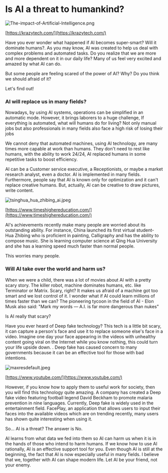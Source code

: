 # Is AI a threat to humankind?

![The-impact-of-Artificial-Intelligence.png](Is%20AI%20a%20threat%20to%20humankind%20432d5292ecf9494081d81242da38265b/The-impact-of-Artificial-Intelligence.png)

[https://krazytech.com/](https://krazytech.com/)

Have you ever wonder what happened if AI becomes super-smart? Will it dominate humans?. As you may know, AI was created to help us deal with complex problems and automated tasks. Do you realize that we are more and more dependent on it in our daily life? Many of us feel very excited and amazed by what AI can do.

But some people are feeling scared of the power of AI? Why? Do you think we should afraid of it?

Let's find out!

### AI will replace us in many fields?

Nowadays, by using AI systems, operations can be simplified in an automatic mode. However, it brings laborers to a huge challenge, If everything is automated, what will humans do for living? Not only manual jobs but also professionals in many fields also face a high risk of losing their jobs

We cannot deny that automated machines, using AI technology, are many times more capable at work than humans. They don't need to rest like humans, with the ability to work 24/24, AI replaced humans in some repetitive tasks to boost efficiency.

AI can be a Customer service executive, a Receptionists, or maybe a market research analyst, even a doctor. AI is implemented in many fields. Furthermore, people say that AI is known only for optimization and it can't replace creative humans. But, actually, AI can be creative to draw pictures, write content.

![tsinghua_hua_zhibing_ai.jpeg](Is%20AI%20a%20threat%20to%20humankind%20432d5292ecf9494081d81242da38265b/tsinghua_hua_zhibing_ai.jpeg)

[https://www.timeshighereducation.com/](https://www.timeshighereducation.com/)

AI's achievements recently make many people are worried about its outstanding ability. For instance, China launched its first virtual student- Hua Zhibing who is proficient in painting, Calligraphy and has the ability to compose music. She is learning computer science at Qing Hua University and she has a learning speed much faster than normal people.

This worries many people.

### Will AI take over the world and harm us?

When we were a child, there was a lot of movies about AI with a pretty scary story. The killer robot, machine dominates humans, etc. like Terminator or Matrix. Scary, right? It makes us afraid of a machine got too smart and we lost control of it. I wonder what if AI could learn millions of times faster than we can? The pioneering tycoon in the field of AI - Elon Musk also said: "Mark my words — A.I. is far more dangerous than nukes"

Is AI really that scary?

Have you ever heard of Deep fake technology? This tech is a little bit scary, it can capture a person's face and use it to replace someone else's face in a video. Imagine one day your face appearing in the videos with unhealthy content going viral on the Internet while you know nothing, this could turn your life upside down. . Deep fake has caused concern to many governments because it can be an effective tool for those with bad intentions.

![maxresdefault.jpeg](Is%20AI%20a%20threat%20to%20humankind%20432d5292ecf9494081d81242da38265b/maxresdefault.jpeg)

[https://www.youtube.com/](https://www.youtube.com/)

However, if you know how to apply them to useful work for society, then you will find this technology quite amazing. A company has created a Deep fake video featuring football legend David Beckham to promote malaria prevention in nine languages. Currently, Deep fake is widely used in the entertainment field. FacePlay, an application that allows users to input their faces into the available videos which are on trending recently, many users has shown quite interesting when using it.

So... AI is a threat? The answer is No. 

AI learns from what data we fed into them so AI can harm us when it is in the hands of those who intend to harm humans. If we know how to use AI rationally, AI is an effective support tool for you. Even though AI is still at the beginning, the fact that AI is now especially useful in many fields. I believe that we, together with AI can shape modern life. Let AI be your friend, not your enemy.